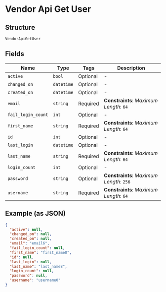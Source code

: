 
# Vendor Api Get User

## Structure

`VendorApiGetUser`

## Fields

| Name | Type | Tags | Description |
|  --- | --- | --- | --- |
| `active` | `bool` | Optional | - |
| `changed_on` | `datetime` | Optional | - |
| `created_on` | `datetime` | Optional | - |
| `email` | `string` | Required | **Constraints**: *Maximum Length*: `64` |
| `fail_login_count` | `int` | Optional | - |
| `first_name` | `string` | Required | **Constraints**: *Maximum Length*: `64` |
| `id` | `int` | Optional | - |
| `last_login` | `datetime` | Optional | - |
| `last_name` | `string` | Required | **Constraints**: *Maximum Length*: `64` |
| `login_count` | `int` | Optional | - |
| `password` | `string` | Optional | **Constraints**: *Maximum Length*: `256` |
| `username` | `string` | Required | **Constraints**: *Maximum Length*: `64` |

## Example (as JSON)

```json
{
  "active": null,
  "changed_on": null,
  "created_on": null,
  "email": "email6",
  "fail_login_count": null,
  "first_name": "first_name0",
  "id": null,
  "last_login": null,
  "last_name": "last_name8",
  "login_count": null,
  "password": null,
  "username": "username0"
}
```

